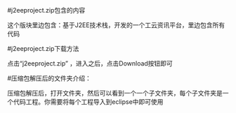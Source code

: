 #j2eeproject.zip包含的内容  

这个版块里边包含：基于J2EE技术栈，开发的一个工云资讯平台，里边包含所有代码 

#j2eeproject.zip下载方法

点击“j2eeproject.zip” ，进入之后，点击Download按钮即可

#压缩包解压后的文件夹介绍：  

压缩包解压后，打开文件夹，然后可以看到一个一个子文件夹，每个子文件夹是一个代码工程。你需要将每个工程导入到eclipse中即可使用
